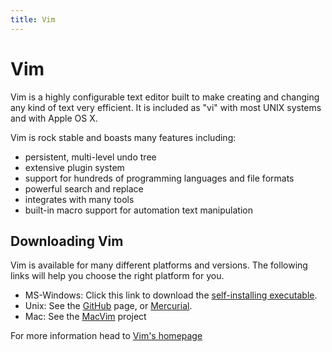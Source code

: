 ```yaml
---
title: Vim
---
```

# Vim

Vim is a highly configurable text editor built to make creating and changing any kind of text very efficient. It is included as "vi" with most UNIX systems and with Apple OS X.

Vim is rock stable and boasts many features including:
- persistent, multi-level undo tree
- extensive plugin system
- support for hundreds of programming languages and file formats
- powerful search and replace
- integrates with many tools
- built-in macro support for automation text manipulation

## Downloading Vim

Vim is available for many different platforms and versions. The following links will help you choose the right platform for you.

* MS-Windows:	Click this link to download the [self-installing executable](https://ftp.nluug.nl/pub/vim/pc/gvim80-586.exe).
* Unix:	See the [GitHub](https://vim.sourceforge.io/git.php) page, or [Mercurial](https://vim.sourceforge.io/mercurial.php).
* Mac:	See the [MacVim](https://github.com/macvim-dev/macvim) project

For more information head to <a href='https://vim.sourceforge.io' target='_blank' rel='nofollow'>Vim's homepage</a>
